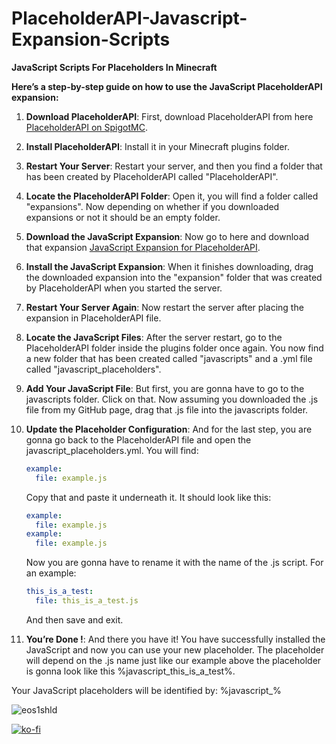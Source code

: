 # PlaceholderAPI-Javascript-Expansion-Scripts
**JavaScript Scripts For Placeholders In Minecraft**

**Here’s a step-by-step guide on how to use the JavaScript PlaceholderAPI expansion:**

1. **Download PlaceholderAPI**: First, download PlaceholderAPI from here [PlaceholderAPI on SpigotMC](https://www.spigotmc.org/resources/placeholderapi.6245/).

2. **Install PlaceholderAPI**: Install it in your Minecraft plugins folder.

3. **Restart Your Server**: Restart your server, and then you find a folder that has been created by PlaceholderAPI called "PlaceholderAPI".

4. **Locate the PlaceholderAPI Folder**: Open it, you will find a folder called "expansions". Now depending on whether if you downloaded expansions or not it should be an empty folder.

5. **Download the JavaScript Expansion**: Now go to here and download that expansion [JavaScript Expansion for PlaceholderAPI](https://api.extendedclip.com/expansions/javascript/).

6. **Install the JavaScript Expansion**: When it finishes downloading, drag the downloaded expansion into the "expansion" folder that was created by PlaceholderAPI when you started the server.

7. **Restart Your Server Again**: Now restart the server after placing the expansion in PlaceholderAPI file.

8. **Locate the JavaScript Files**: After the server restart, go to the PlaceholderAPI folder inside the plugins folder once again. You now find a new folder that has been created called "javascripts" and a .yml file called "javascript_placeholders".

9. **Add Your JavaScript File**: But first, you are gonna have to go to the javascripts folder. Click on that. Now assuming you downloaded the .js file from my GitHub page, drag that .js file into the javascripts folder.

10. **Update the Placeholder Configuration**: And for the last step, you are gonna go back to the PlaceholderAPI file and open the javascript_placeholders.yml. You will find:

    ```yaml
    example:
      file: example.js
    ```

    Copy that and paste it underneath it. It should look like this:

    ```yaml
    example:
      file: example.js
    example:
      file: example.js
    ```

    Now you are gonna have to rename it with the name of the .js script. For an example:

    ```yaml
    this_is_a_test:
      file: this_is_a_test.js
    ```

    And then save and exit.

11. **You’re Done !**: And there you have it! You have successfully installed the JavaScript and now you can use your new placeholder. The placeholder will depend on the .js name just like our example above the placeholder is gonna look like this %javascript_this_is_a_test%.

Your JavaScript placeholders will be identified by: %javascript_<identifier>%

![eos1shld](https://github.com/KYOCUTI/PlaceholderAPI-Javascript-Expansion-Scripts/assets/160293377/6e7fafe1-a098-4284-ac1d-ca8ca65a4b74)

[![ko-fi](https://ko-fi.com/img/githubbutton_sm.svg)](https://ko-fi.com/L3L8VY76N)

